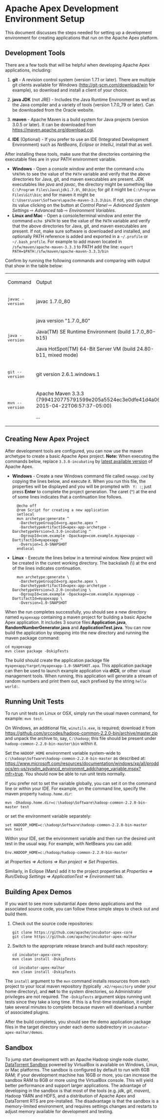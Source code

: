 Apache Apex Development Environment Setup
=========================================

This document discusses the steps needed for setting up a development environment for creating applications that run on the Apache Apex platform.


Development Tools
-------------------------------------------------------------------------------

There are a few tools that will be helpful when developing Apache Apex applications, including:

1.  **git** - A revision control system (version 1.7.1 or later). There are multiple git clients available for Windows (<http://git-scm.com/download/win> for example), so download and install a client of your choice.

2.  **java JDK** (not JRE) - Includes the Java Runtime Environment as well as the Java compiler and a variety of tools (version 1.7.0\_79 or later). Can be downloaded from the Oracle website.

3.  **maven** - Apache Maven is a build system for Java projects (version 3.0.5 or later). It can be downloaded from <https://maven.apache.org/download.cgi>.

4.  **IDE** (Optional) - If you prefer to use an IDE (Integrated Development Environment) such as *NetBeans*, *Eclipse* or *IntelliJ*, install that as well.

After installing these tools, make sure that the directories containing the executable files are in your PATH environment variable.

* **Windows** - Open a console window and enter the command `echo %PATH%` to see the value of the `PATH` variable and verify that the above directories for Java, git, and maven executables are present.  JDK executables like _java_ and _javac_, the directory might be something like `C:\Program Files\Java\jdk1.7.0\_80\bin`; for _git_ it might be `C:\Program Files\Git\bin`; and for maven it might be `C:\Users\user\Software\apache-maven-3.3.3\bin`.  If not, you can change its value clicking on the button at _Control Panel_ &#x21e8; _Advanced System Settings_ &#x21e8; _Advanced tab_ &#x21e8; _Environment Variables_.
* **Linux and Mac** - Open a console/terminal window and enter the command `echo $PATH` to see the value of the `PATH` variable and verify that the above directories for Java, git, and maven executables are present.  If not, make sure software is downloaded and installed, and optionally PATH reference is added and exported  in a `~/.profile` or `~/.bash_profile`.  For example to add maven located in `/sfw/maven/apache-maven-3.3.3` to PATH add the line: `export PATH=$PATH:/sfw/maven/apache-maven-3.3.3/bin`


Confirm by running the following commands and comparing with output that show in the table below:

<table>
<colgroup>
<col width="30%" />
<col width="70%" />
</colgroup>
<tbody>
<tr class="odd">
<td align="left"><p>Command</p></td>
<td align="left"><p>Output</p></td>
</tr>
<tr class="even">
<td align="left"><p><tt>javac -version</tt></p></td>
<td align="left"><p>javac 1.7.0_80</p></td>
</tr>
<tr class="odd">
<td align="left"><p><tt>java -version</tt></p></td>
<td align="left"><p>java version &quot;1.7.0_80&quot;</p>
<p>Java(TM) SE Runtime Environment (build 1.7.0_80-b15)</p>
<p>Java HotSpot(TM) 64-Bit Server VM (build 24.80-b11, mixed mode)</p></td>
</tr>
<tr class="even">
<td align="left"><p><tt>git --version</tt></p></td>
<td align="left"><p>git version 2.6.1.windows.1</p></td>
</tr>
<tr class="odd">
<td align="left"><p><tt>mvn --version</tt></p></td>
<td align="left"><p>Apache Maven 3.3.3 (7994120775791599e205a5524ec3e0dfe41d4a06; 2015-04-22T06:57:37-05:00)</p>
<p>...</p>
</td>
</tr>
</tbody>
</table>


Creating New Apex Project
-------------------------------------------------------------------------------

After development tools are configured, you can now use the maven archetype to create a basic Apache Apex project.  **Note:** When executing the commands below, replace `3.3.0-incubating` by [latest available version](http://apex.apache.org/downloads.html) of Apache Apex.


* **Windows** - Create a new Windows command file called `newapp.cmd` by copying the lines below, and execute it.  When you run this file, the properties will be displayed and you will be prompted with `` Y: :``; just press **Enter** to complete the project generation.  The caret (^) at the end of some lines indicates that a continuation line follows. 

        @echo off
        @rem Script for creating a new application
        setlocal
        mvn archetype:generate ^
         -DarchetypeGroupId=org.apache.apex ^
         -DarchetypeArtifactId=apex-app-archetype -DarchetypeVersion=3.3.0-incubating ^
         -DgroupId=com.example -Dpackage=com.example.myapexapp -DartifactId=myapexapp ^
         -Dversion=1.0-SNAPSHOT
        endlocal


* **Linux** - Execute the lines below in a terminal window.  New project will be created in the curent working directory.  The backslash (\\) at the end of the lines indicates continuation.

        mvn archetype:generate \
         -DarchetypeGroupId=org.apache.apex \
         -DarchetypeArtifactId=apex-app-archetype -DarchetypeVersion=3.2.0-incubating \
         -DgroupId=com.example -Dpackage=com.example.myapexapp -DartifactId=myapexapp \
         -Dversion=1.0-SNAPSHOT


When the run completes successfully, you should see a new directory named `myapexapp` containing a maven project for building a basic Apache Apex application. It includes 3 source files:**Application.java**,  **RandomNumberGenerator.java** and **ApplicationTest.java**. You can now build the application by stepping into the new directory and running the maven package command:

    cd myapexapp
    mvn clean package -DskipTests

The build should create the application package file `myapexapp/target/myapexapp-1.0-SNAPSHOT.apa`. This application package can then be used to launch example application via **dtCli**, or other visual management tools.  When running, this application will generate a stream of random numbers and print them out, each prefixed by the string `hello world:`.

Running Unit Tests
----
To run unit tests on Linux or OSX, simply run the usual maven command, for example: `mvn test`.

On Windows, an additional file, `winutils.exe`, is required; download it from
<https://github.com/srccodes/hadoop-common-2.2.0-bin/archive/master.zip>
and unpack the archive to, say, `C:\hadoop`; this file should be present under
`hadoop-common-2.2.0-bin-master\bin` within it.

Set the `HADOOP_HOME` environment variable system-wide to
`c:\hadoop\Software\hadoop-common-2.2.0-bin-master` as described at:
<https://www.microsoft.com/resources/documentation/windows/xp/all/proddocs/en-us/sysdm_advancd_environmnt_addchange_variable.mspx?mfr=true>. You should now be able to run unit tests normally.

If you prefer not to set the variable globally, you can set it on the command line or within
your IDE. For example, on the command line, specify the maven
property `hadoop.home.dir`:

    mvn -Dhadoop.home.dir=c:\hadoop\Software\hadoop-common-2.2.0-bin-master test

or set the environment variable separately:

    set HADOOP_HOME=c:\hadoop\Software\hadoop-common-2.2.0-bin-master
    mvn test

Within your IDE, set the environment variable and then run the desired
unit test in the usual way. For example, with NetBeans you can add:

    Env.HADOOP_HOME=c:/hadoop/hadoop-common-2.2.0-bin-master

at _Properties &#8658; Actions &#8658; Run project &#8658; Set Properties_.

Similarly, in Eclipse (Mars) add it to the
project properties at _Properties &#8658; Run/Debug Settings &#8658; ApplicationTest
&#8658; Environment_ tab.


Building Apex Demos
-------------------------------------------------------------------------------

If you want to see more substantial Apex demo applications and the associated source code, you can follow these simple steps to check out and build them.

1.  Check out the source code repositories:

        git clone https://github.com/apache/incubator-apex-core
        git clone https://github.com/apache/incubator-apex-malhar

2.  Switch to the appropriate release branch and build each repository:

        cd incubator-apex-core
        mvn clean install -DskipTests

        cd incubator-apex-malhar
        mvn clean install -DskipTests


The `install` argument to the `mvn` command installs resources from each project to your local maven repository (typically `.m2/repository` under your home directory), and **not** to the system directories, so Administrator privileges are not required. The  `-DskipTests` argument skips running unit tests since they take a long time. If this is a first-time installation, it might take several minutes to complete because maven will download a number of associated plugins.

After the build completes, you should see the demo application package files in the target directory under each demo subdirectory in `incubator-apex-malhar/demos`.



Sandbox
-------------------------------------------------------------------------------

To jump start development with an Apache Hadoop single node cluster, [DataTorrent Sandbox](https://www.datatorrent.com/download) powered by VirtualBox is available on Windows, Linux, or Mac platforms.  The sandbox is configured by default to run with 6GB RAM; if your development machine has 16GB or more, you can increase the sandbox RAM to 8GB or more using the VirtualBox console.  This will yield better performance and support larger applications.  The advantage of developing in the sandbox is that most of the tools (e.g. _jdk_, _git_, _maven_), Hadoop YARN and HDFS, and a distribution of Apache Apex and DataTorrent RTS are pre-installed.  The disadvantage is that the sandbox is a memory-limited environment, and requires settings changes and restarts to adjust memory available for development and testing.



